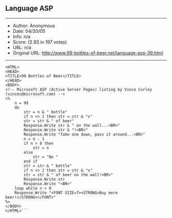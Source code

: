 
## Language ASP ##
---
- Author: Anonymous
- Date: 04/20/05
- Info: n/a
- Score:  (2.93 in 197 votes)
- URL: n/a
- Original URL: http://www.99-bottles-of-beer.net/language-asp-39.html
---

```Microsoft's Active Server Pages language (called VBScript), meant to be embedded in HTML documents.
<HTML>
<HEAD>
<TITLE>99 Bottles of Beer</TITLE>
</HEAD>
<BODY>
<!-- Microsoft ASP (Active Server Pages) listing by Vince Curley
(vincec@microsoft.com) -->
<%
	n = 99
	do
		str = n & " bottle"
		if n <> 1 then str = str & "s"
		str = str & " of beer"
		Response.Write str & " on the wall...<BR>"
		Response.Write str & "!<BR>"
		Response.Write "Take one down, pass it around...<BR>"
		n = n - 1
		if n > 0 then
			str = n
		else
			str = "No "
		end if
		str = str & " bottle"
		if n <> 1 then str = str & "s"
		str = str & " of beer on the wall!<BR>"
		Response.Write str
		Response.Write "<BR>"
	loop while n > 0
	Response.Write "<FONT SIZE=7><STRONG>Buy more
beer!</STRONG></FONT>"
%>
</BODY>
</HTML>```